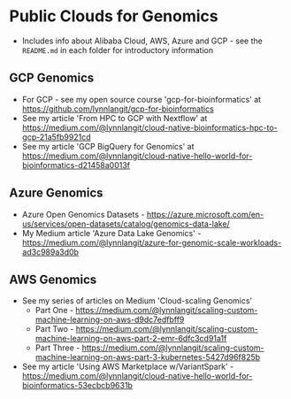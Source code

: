 # Public Clouds for Genomics

- Includes info about Alibaba Cloud, AWS, Azure and GCP - see the `README.md` in each folder for introductory information

## GCP Genomics

- For GCP - see my open source course 'gcp-for-bioinformatics' at https://github.com/lynnlangit/gcp-for-bioinformatics
- See my article 'From HPC to GCP with Nextflow' at https://medium.com/@lynnlangit/cloud-native-bioinformatics-hpc-to-gcp-21a5fb9921cd
- See my article 'GCP BigQuery for Genomics' at https://medium.com/@lynnlangit/cloud-native-hello-world-for-bioinformatics-d21458a0013f

## Azure Genomics 

- Azure Open Genomics Datasets - https://azure.microsoft.com/en-us/services/open-datasets/catalog/genomics-data-lake/
- My Medium article 'Azure Data Lake Genomics' - https://medium.com/@lynnlangit/azure-for-genomic-scale-workloads-ad3c989a3d0b

## AWS Genomics

- See my series of articles on Medium 'Cloud-scaling Genomics'
    - Part One - https://medium.com/@lynnlangit/scaling-custom-machine-learning-on-aws-d9dc7edfbff9
    - Part Two - https://medium.com/@lynnlangit/scaling-custom-machine-learning-on-aws-part-2-emr-6dfc3cd91a1f
    - Part Three - https://medium.com/@lynnlangit/scaling-custom-machine-learning-on-aws-part-3-kubernetes-5427d96f825b
- See my article 'Using AWS Marketplace w/VariantSpark' - https://medium.com/@lynnlangit/cloud-native-hello-world-for-bioinformatics-53ecbcb9631b